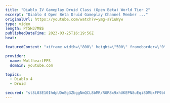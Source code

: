 ```yaml
---
title: "Diablo IV Gameplay Druid Class (Open Beta) World Tier 2"
excerpt: "Diablo 4 Open Beta Druid Gameplay Channel Member ..."
originalUrl: https://youtube.com/watch?v=ymg-aY1uWyw
type: video
length: PT5H37M8S
publishedDateTime: 2023-03-25T16:19:56Z
heat: 

featuredContent: "<iframe width=\"800\" height=\"500\" frameborder=\"0\" src=\"https://www.youtube.com/embed/ymg-aY1uWyw\" allow=\"accelerometer; autoplay; encrypted-media; gyroscope; picture-in-picture\" allowfullscreen></iframe>"

provider:
  name: WolfheartFPS
  domain: youtube.com

topics:
  - Diablo 4
  - Druid

secured: "st8L03E10IhdpUDoEg3ZbggNmQCL8bMR/RGR8x9xhUKEPN8uEqi8DMbxFF9bb7k6pGS/cIg51aDbXRqQSetNG8UvrMJ7SM7KbOanp/ABszp47f9yanWsw6YGDUYAoDe9Zf0jkMAa23Fu0YoB5Vk+Xmqii4puy+liezFMjR3zWKHTz73m3udwXCTflMDNM3/hgfLPPiNGeGRjpxQ7MJvraUjscQl72KMf5h9tFngwvhAfgrWdgiZeQQzIZyJv14zk9RT97UlBq7vDwIeW/FpoQWwi3BWKhbxckIseYqeSbYR1smLffGXf5c9YPTa/SOSrJOGbkZvrc+2HAdJrWLAJQU5zv+4smJJPLeONxmRe7IzclZXccfMZb3xnsq3P87KFBu1ADPlLWMQE6OmW5NVwt3XB565jjhLXGFgIWnyDl8A=;cgFT6K25Q+k2C0ZlJaD9Uw=="
---
```


